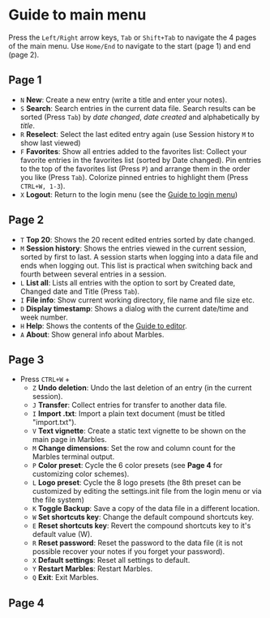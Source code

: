 # Guide to main menu
Press the ```Left/Right``` arrow keys, ```Tab``` or ```Shift+Tab``` to navigate the 4 pages of the main menu. Use ```Home/End``` to navigate to the start (page 1) and end (page 2).

## Page 1

- ```N``` **New**: Create a new entry (write a title and enter your notes).
- ```S``` **Search**: Search entries in the current data file. Search results can be sorted (Press ```Tab```) by _date changed_, _date created_ and alphabetically by _title_.
- ```R``` **Reselect**: Select the last edited entry again (use Session history ```M``` to show last viewed)
- ```F``` **Favorites**: Show all entries added to the favorites list: Collect your favorite entries in the favorites list (sorted by Date changed). Pin entries to the top of the favorites list (Press ```P```) and arrange them in the order you like (Press ```Tab```). Colorize pinned entries to highlight them (Press ```CTRL+W, 1-3```).
- ```X``` **Logout**: Return to the login menu (see the [Guide to login menu](Guide-to-login-menu.md))

## Page 2
- ```T``` **Top 20**: Shows the 20 recent edited entries sorted by date changed.
- ```M``` **Session history**: Shows the entries viewed in the current session, sorted by first to last. A session starts when logging into a data file and ends when logging out. This list is practical when switching back and fourth between several entries in a session.
- ```L``` **List all**: Lists all entries with the option to sort by Created date, Changed date and Title (Press ```Tab```).
- ```I``` **File info**: Show current working directory, file name and file size etc.
- ```D``` **Display timestamp**: Shows a dialog with the current date/time and week number.
- ```H``` **Help**: Shows the contents of the [Guide to editor](Guide-to-editor.md).
- ```A``` **About**: Show general info about Marbles.


## Page 3
- Press ```CTRL+W``` +
  - ```Z``` **Undo deletion**: Undo the last deletion of an entry (in the current session).
  - ```J``` **Transfer**: Collect entries for transfer to another data file.
  - ```I``` **Import .txt**: Import a plain text document (must be titled "import.txt").
  - ```V``` **Text vignette**: Create a static text vignette to be shown on the main page in Marbles.
  - ```M``` **Change dimensions**: Set the row and column count for the Marbles terminal output.
  - ```P``` **Color preset**: Cycle the 6 color presets (see **Page 4** for customizing color schemes).
  - ```L``` **Logo preset**: Cycle the 8 logo presets (the 8th preset can be customized by editing the settings.init file from the login menu or via the file system)
  - ```K``` **Toggle Backup**: Save a copy of the data file in a different location.
  - ```W``` **Set shortcuts key**: Change the default compound shortcuts key.
  - ```E``` **Reset shortcuts key**: Revert the compound shortcuts key to it's default value (W).
  - ```R``` **Reset password**: Reset the password to the data file (it is not possible recover your notes if you forget your password).
  - ```X``` **Default settings**: Reset all settings to default.
  - ```Y``` **Restart Marbles**: Restart Marbles.
  - ```Q``` **Exit**: Exit Marbles.

## Page 4

